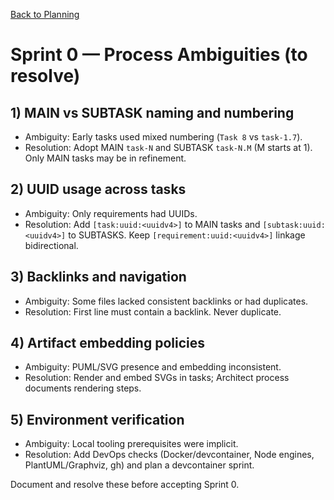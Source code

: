 [Back to Planning](./planning.md)

# Sprint 0 — Process Ambiguities (to resolve)

## 1) MAIN vs SUBTASK naming and numbering
- Ambiguity: Early tasks used mixed numbering (`Task 8` vs `task-1.7`).
- Resolution: Adopt MAIN `task-N` and SUBTASK `task-N.M` (M starts at 1). Only MAIN tasks may be in refinement.

## 2) UUID usage across tasks
- Ambiguity: Only requirements had UUIDs.  
- Resolution: Add `[task:uuid:<uuidv4>]` to MAIN tasks and `[subtask:uuid:<uuidv4>]` to SUBTASKS. Keep `[requirement:uuid:<uuidv4>]` linkage bidirectional.

## 3) Backlinks and navigation
- Ambiguity: Some files lacked consistent backlinks or had duplicates.  
- Resolution: First line must contain a backlink. Never duplicate.

## 4) Artifact embedding policies
- Ambiguity: PUML/SVG presence and embedding inconsistent.  
- Resolution: Render and embed SVGs in tasks; Architect process documents rendering steps.

## 5) Environment verification
- Ambiguity: Local tooling prerequisites were implicit.  
- Resolution: Add DevOps checks (Docker/devcontainer, Node engines, PlantUML/Graphviz, gh) and plan a devcontainer sprint.

Document and resolve these before accepting Sprint 0.


